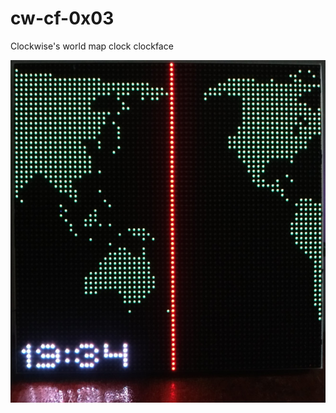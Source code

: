 # cw-cf-0x03
Clockwise's world map clock clockface


![World Map Clockface](cf_0x03_thumb.jpg "World Map Clockface")
